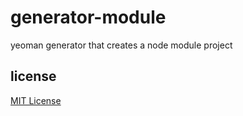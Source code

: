# generator-module
yeoman generator that creates a node module project

## license
[MIT License][mit-license]

[mit-license]: https://raw.githubusercontent.com/dan-nl/generator-module/master/license.txt
